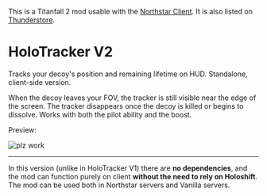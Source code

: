 This is a Titanfall 2 mod usable with the [Northstar Client](https://github.com/R2Northstar/Northstar). It is also listed on [Thunderstore](https://thunderstore.io/c/northstar/p/Khalmee/HoloTracker_V2/).

# HoloTracker V2
Tracks your decoy's position and remaining lifetime on HUD. Standalone, client-side version.

When the decoy leaves your FOV, the tracker is still visible near the edge of the screen. 
The tracker disappears once the decoy is killed or begins to dissolve. Works with both the pilot ability and the boost.

Preview:

![plz work](https://github.com/Khalmee/Khalmee.HoloTrackerV2/blob/master/example.gif?raw=true)

---

In this version (unlike in HoloTracker V1) there are **no dependencies**, and the mod can function purely on client **without the need to rely on Holoshift**.
The mod can be used both in Northstar servers and Vanilla servers.
